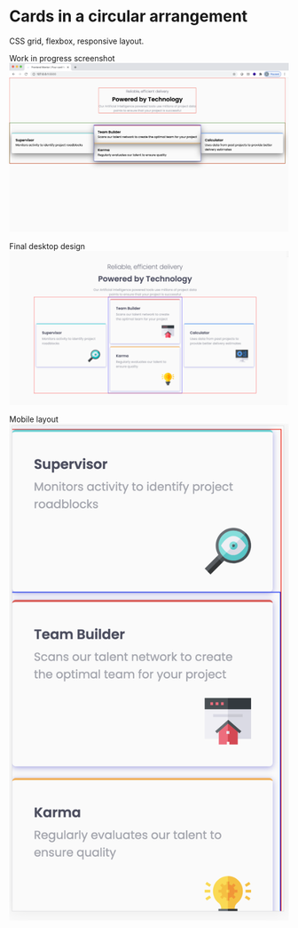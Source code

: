 # Cards in a circular arrangement

CSS grid, flexbox, responsive layout.

Work in progress screenshot
<img src="images/wip.png">

Final desktop design
<img src="images/final.png">

Mobile layout
<img src="images/mobile.png">
